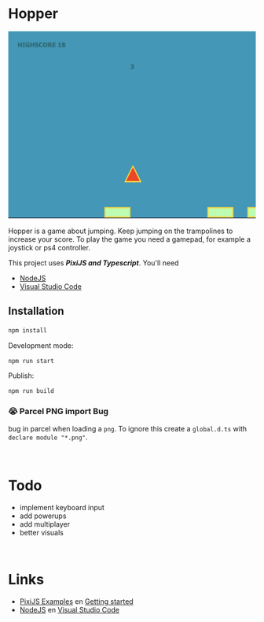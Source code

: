 # Hopper

![Hopper](./src/images/screenshot_hopper.png)

Hopper is a game about jumping. Keep jumping on the trampolines to increase your score.
To play the game you need a gamepad, for example a joystick or ps4 controller.

This project uses **_PixiJS and Typescript_**. You'll need

- [NodeJS](https://nodejs.org/en/)
- [Visual Studio Code](https://code.visualstudio.com)

## Installation

```bash
npm install
```

Development mode:

```bash
npm run start
```

Publish:

```bash
npm run build
```

### 😭 Parcel PNG import Bug

bug in parcel when loading a `png`. To ignore this create a `global.d.ts` with `declare module "*.png"`.
<br>
<br>
<br>

# Todo

- implement keyboard input
- add powerups
- add multiplayer
- better visuals

<br>

# Links

- [PixiJS Examples](https://pixijs.io/examples/) en [Getting started](https://pixijs.io/guides/basics/getting-started.html)
- [NodeJS](https://nodejs.org/en/) en [Visual Studio Code](https://code.visualstudio.com)
